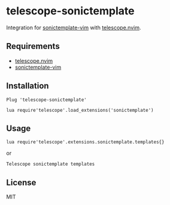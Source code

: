 # telescope-sonictemplate

Integration for [sonictemplate-vim](https://github.com/mattn/vim-sonictemplate) with [telescope.nvim](https://github.com/nvim-telescope/telescope.nvim).

## Requirements

* [telescope.nvim](https://github.com/nvim-telescope/telescope.nvim)
* [sonictemplate-vim](https://github.com/mattn/vim-sonictemplate)


## Installation

```
Plug 'telescope-sonictemplate'

lua require'telescope'.load_extensions('sonictemplate')
```

## Usage

```
lua require'telescope'.extensions.sonictemplate.templates{}
```

or

```
Telescope sonictemplate templates
```



## License

MIT
